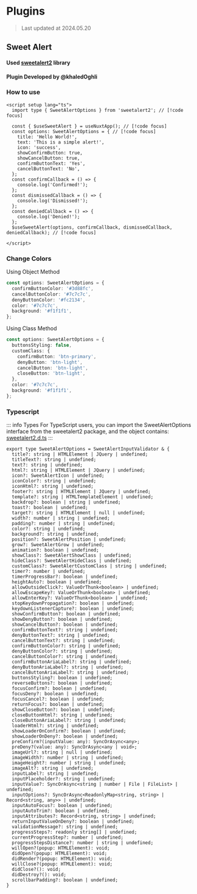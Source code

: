 # Plugins

> Last updated at 2024.05.20

## Sweet Alert

#### Used [sweetalert2](https://sweetalert2.github.io/) library

#### Plugin Developed by @khaledOghli

### How to use

```ts{1,8-11}
<script setup lang="ts">
  import type { SweetAlertOptions } from 'sweetalert2'; // [!code focus]

  const { $useSweetAlert } = useNuxtApp(); // [!code focus]
  const options: SweetAlertOptions = { // [!code focus]
    title: 'Hello World!',
    text: 'This is a simple alert!',
    icon: 'success',
    showConfirmButton: true,
    showCancelButton: true,
    confirmButtonText: 'Yes',
    cancelButtonText: 'No',
  };
  const confirmCallback = () => {
    console.log('Confirmed!');
  };
  const dismissedCallback = () => {
    console.log('Dismissed!');
  };
  const deniedCallback = () => {
    console.log('Denied!');
  };
  $useSweetAlert(options, confirmCallback, dismissedCallback, deniedCallback); // [!code focus]

</script>
```

### Change Colors

<!-- 2 method  -->
<!-- 1:
  confirmButtonColor: '#3d88fc',
  cancelButtonColor: '#7c7c7c',
  denyButtonColor: '#fc2134',
 -->
 <!-- 2: 
   buttonsStyling: false,
  customClass: {
    confirmButton: 'btn-primary',
    denyButton: 'btn-light',
    cancelButton: 'btn-light',
  },
  -->

Using Object Method

```ts
const options: SweetAlertOptions = {
  confirmButtonColor: '#3d88fc',
  cancelButtonColor: '#7c7c7c',
  denyButtonColor: '#fc2134',
  color: '#7c7c7c',
  background: '#f1f1f1',
};
```

Using Class Method

```ts
const options: SweetAlertOptions = {
  buttonsStyling: false,
  customClass: {
    confirmButton: 'btn-primary',
    denyButton: 'btn-light',
    cancelButton: 'btn-light',
    closeButton: 'btn-light',
  },
  color: '#7c7c7c',
  background: '#f1f1f1',
};
```

### Typescript

::: info Types
For TypeScript users, you can import the SweetAlertOptions interface from the sweetalert2 package,
and the object contains: [sweetalert2.d.ts](https://github.com/sweetalert2/sweetalert2/blob/main/sweetalert2.d.ts)
:::

```ts{4-5}
export type SweetAlertOptions = SweetAlertInputValidator & {
  title?: string | HTMLElement | JQuery | undefined;
  titleText?: string | undefined;
  text?: string | undefined;
  html?: string | HTMLElement | JQuery | undefined;
  icon?: SweetAlertIcon | undefined;
  iconColor?: string | undefined;
  iconHtml?: string | undefined;
  footer?: string | HTMLElement | JQuery | undefined;
  template?: string | HTMLTemplateElement | undefined;
  backdrop?: boolean | string | undefined;
  toast?: boolean | undefined;
  target?: string | HTMLElement | null | undefined;
  width?: number | string | undefined;
  padding?: number | string | undefined;
  color?: string | undefined;
  background?: string | undefined;
  position?: SweetAlertPosition | undefined;
  grow?: SweetAlertGrow | undefined;
  animation?: boolean | undefined;
  showClass?: SweetAlertShowClass | undefined;
  hideClass?: SweetAlertHideClass | undefined;
  customClass?: SweetAlertCustomClass | string | undefined;
  timer?: number | undefined;
  timerProgressBar?: boolean | undefined;
  heightAuto?: boolean | undefined;
  allowOutsideClick?: ValueOrThunk<boolean> | undefined;
  allowEscapeKey?: ValueOrThunk<boolean> | undefined;
  allowEnterKey?: ValueOrThunk<boolean> | undefined;
  stopKeydownPropagation?: boolean | undefined;
  keydownListenerCapture?: boolean | undefined;
  showConfirmButton?: boolean | undefined;
  showDenyButton?: boolean | undefined;
  showCancelButton?: boolean | undefined;
  confirmButtonText?: string | undefined;
  denyButtonText?: string | undefined;
  cancelButtonText?: string | undefined;
  confirmButtonColor?: string | undefined;
  denyButtonColor?: string | undefined;
  cancelButtonColor?: string | undefined;
  confirmButtonAriaLabel?: string | undefined;
  denyButtonAriaLabel?: string | undefined;
  cancelButtonAriaLabel?: string | undefined;
  buttonsStyling?: boolean | undefined;
  reverseButtons?: boolean | undefined;
  focusConfirm?: boolean | undefined;
  focusDeny?: boolean | undefined;
  focusCancel?: boolean | undefined;
  returnFocus?: boolean | undefined;
  showCloseButton?: boolean | undefined;
  closeButtonHtml?: string | undefined;
  closeButtonAriaLabel?: string | undefined;
  loaderHtml?: string | undefined;
  showLoaderOnConfirm?: boolean | undefined;
  showLoaderOnDeny?: boolean | undefined;
  preConfirm?(inputValue: any): SyncOrAsync<any>;
  preDeny?(value: any): SyncOrAsync<any | void>;
  imageUrl?: string | null | undefined;
  imageWidth?: number | string | undefined;
  imageHeight?: number | string | undefined;
  imageAlt?: string | undefined;
  inputLabel?: string | undefined;
  inputPlaceholder?: string | undefined;
  inputValue?: SyncOrAsync<string | number | File | FileList> | undefined;
  inputOptions?: SyncOrAsync<ReadonlyMap<string, string> | Record<string, any>> | undefined;
  inputAutoFocus?: boolean | undefined;
  inputAutoTrim?: boolean | undefined;
  inputAttributes?: Record<string, string> | undefined;
  returnInputValueOnDeny?: boolean | undefined;
  validationMessage?: string | undefined;
  progressSteps?: readonly string[] | undefined;
  currentProgressStep?: number | undefined;
  progressStepsDistance?: number | string | undefined;
  willOpen?(popup: HTMLElement): void;
  didOpen?(popup: HTMLElement): void;
  didRender?(popup: HTMLElement): void;
  willClose?(popup: HTMLElement): void;
  didClose?(): void;
  didDestroy?(): void;
  scrollbarPadding?: boolean | undefined;
}


```

<!--
## 谷歌分析

利用插件 [google-analytics](https://analytics.google.com/) ，来查看网站访问量，这里我们用 [@ZhongxuYang](https://github.com/ZhongxuYang/) 的插件

仓库：https://github.com/ZhongxuYang/vitepress-plugin-google-analytics

::: code-group

```sh [pnpm]
pnpm add -D vitepress-plugin-google-analytics
```

```sh [yarn]
yarn add -D vitepress-plugin-google-analytics
```

```sh [npm]
npm install vitepress-plugin-google-analytics
```

```sh [bun]
bun add -D vitepress-plugin-google-analytics
```

:::

在 `.vitepress/theme/index.ts` 中引入

```ts{3,8-10}
// .vitepress/theme/index.ts
import DefaultTheme from "vitepress/theme"
import googleAnalytics from 'vitepress-plugin-google-analytics'

export default {
  extends: DefaultTheme,
  enhanceApp({app}) {
    googleAnalytics({
      id: 'G-******', //跟踪ID，在analytics.google.com注册即可
    }),
  },
}
```

## 图片缩放

Vuepress是可以直接安装插件 [medium-zoom](https://github.com/francoischalifour/medium-zoom) 的，非常好用

但是Vitepress直接用不了，在 [vitepress的issues中找到了方法#854](https://github.com/vuejs/vitepress/issues/854)

::: code-group

```sh [pnpm]
pnpm add -D medium-zoom
```

```sh [yarn]
yarn add -D medium-zoom
```

```sh [npm]
npm install medium-zoom
```

```sh [bun]
bun add -D medium-zoom
```

:::

在 `.vitepress/theme/index.ts` 添加如下代码，并保存

```ts{4-6,11-24}
// .vitepress/theme/index.ts
import DefaultTheme from 'vitepress/theme'

import mediumZoom from 'medium-zoom';
import { onMounted, watch, nextTick } from 'vue';
import { useRoute } from 'vitepress';

export default {
  extends: DefaultTheme,

  setup() {
    const route = useRoute();
    const initZoom = () => {
      // mediumZoom('[data-zoomable]', { background: 'var(--vp-c-bg)' }); // 默认
      mediumZoom('.main img', { background: 'var(--vp-c-bg)' }); // 不显式添加{data-zoomable}的情况下为所有图像启用此功能
    };
    onMounted(() => {
      initZoom();
    });
    watch(
      () => route.path,
      () => nextTick(() => initZoom())
    );
  },

}
```

点击图片后，还是能看到导航栏，加一个遮挡样式

在 `.vitepress/theme/style/var.css` 中加入如下代码，并保存

```css
/* .vitepress/theme/style/var.css */

.medium-zoom-overlay {
  z-index: 20;
}

.medium-zoom-image {
  z-index: 9999 !important; /* 给的值是21，但是实测盖不住，直接999 */
}
```

测试一下效果，还不错

::: tip 但是
有个小bug，每次修改完需要刷新才能起效，不过不影响使用
:::

![](/img_test.jpg)

## 看板娘

第一次接触的人会比较懵，其实就是在右下角有个二次元的人物，类似电子宠物

这里使用 [@xinlei3166](https://github.com/xinlei3166/) 的 [Live2D](https://www.live2d.com/zh-CHS/) 插件

仓库：https://github.com/xinlei3166/vitepress-theme-website

::: code-group

```sh [pnpm]
pnpm add -D vitepress-theme-website
```

```sh [yarn]
yarn add -D vitepress-theme-website
```

```sh [npm]
npm install vitepress-theme-website
```

```sh [bun]
bun add -D vitepress-theme-website
```

:::

在 `.vitepress/theme/index.ts` 粘贴下面代码并保存

```ts{4,11-30}
// .vitepress/theme/index.ts
import DefaultTheme from 'vitepress/theme'

import { useLive2d } from 'vitepress-theme-website' // [!code focus]

export default {
  extends: DefaultTheme,

  setup() {

    //看板娘 // [!code focus:20]
    useLive2d({
      enable: true,
      model: {
        url: 'https://raw.githubusercontent.com/iCharlesZ/vscode-live2d-models/master/model-library/hibiki/hibiki.model.json'
      },
      display: {
        position: 'right',
        width: '135px',
        height: '300px',
        xOffset: '35px',
        yOffset: '5px'
      },
      mobile: {
        show: true
      },
      react: {
        opacity: 0.8
      }
    })

  }
}
```

想要更换模型在 [@iCharlesZ](https://github.com/iCharlesZ/vscode-live2d-models#url) 这里找，替换 `model` 中的 `url` 链接即可

```ts{2}
model: {
  url: 'https://raw.githubusercontent.com/iCharlesZ/vscode-live2d-models/master/model-library/bilibili-22/index.json'
},
```

## 浏览量

我对这个并不感冒，看了一下，基本上是用的 [不蒜子](http://busuanzi.ibruce.info/)

但是想要好看就得自己封装一下

::: code-group

```sh [pnpm]
pnpm add -D busuanzi.pure.js
```

```sh [yarn]
yarn add -D busuanzi.pure.js
```

```sh [npm]
npm install busuanzi.pure.js
```

```sh [bun]
bun add -D busuanzi.pure.js
```

:::

```ts{4-5,10-16}
// .vitepress/theme/index.ts
import DefaultTheme from 'vitepress/theme'

import { inBrowser } from 'vitepress'
import busuanzi from 'busuanzi.pure.js'

export default {
  extends: DefaultTheme,

  enhanceApp({ app , router }) {
    if (inBrowser) {
      router.onAfterRouteChanged = () => {
        busuanzi.fetch()
      }
    }
  },
}
```

使用就很简单了，也可以自己写个好看点的组件

```html
本站总访问量 <span id="busuanzi_value_site_pv" /> 次 本站访客数
<span id="busuanzi_value_site_uv" /> 人次
```

## 自动侧边栏

我自己不用，既然有人问，我就贴出来，自己尝试吧

::: details 为什么我不用的原因
因为中文文件夹命名，分享时并不太好看

既然排序要遵从插件规则，那手动不也是在遵循规则。文章多，累是一回事，整理的过程也是查漏补缺，并无坏处
:::

采用了 [@QC2168](https://github.com/QC2168/) 的项目，仓库：

https://github.com/QC2168/vite-plugin-vitepress-auto-sidebar

::: code-group

```sh [pnpm]
pnpm add -D vite-plugin-vitepress-auto-sidebar
```

```sh [yarn]
yarn add -D vite-plugin-vitepress-auto-sidebar
```

```sh [npm]
npm install vite-plugin-vitepress-auto-sidebar
```

```sh [bun]
bun add -D vite-plugin-vitepress-auto-sidebar
```

:::

```ts{2,5-12}
// .vitepress/configs.mts
import AutoSidebar from 'vite-plugin-vitepress-auto-sidebar';

export default defineConfig({
  vite: {
    plugins: [
      AutoSidebar({
        // You can also set options to adjust sidebar data
        // 需要修改默认配置，请自行参照仓库的配置表
      })
    ]
  },
})
```

## Todo

为什么Vitepress没有任务列表，在 [issues#1923](https://github.com/vuejs/vitepress/issues/1923) 和 [issues#413](https://github.com/vuejs/vitepress/issues/413) 里找到了这个问题

::: tip 开发者认为
开发者认为Vitepress并不需要这个，但可以通过 [markdown-it](https://markdown-it.github.io/) 实现， 在 [vitepress文档中并没有此功能](https://vitepress.dev/guide/markdown.html#advanced-configuration)，但可以通过 [markdown-it-task-lists](https://www.npmjs.com/package/markdown-it-task-lists) 实现
:::

测试下来感觉 [markdown-it-task-checkbox](https://github.com/linsir/markdown-it-task-checkbox) 更好用点

::: code-group

```sh [pnpm]
pnpm add -D markdown-it-task-checkbox
```

```sh [yarn]
yarn add -D markdown-it-task-checkbox
```

```sh [npm]
npm install markdown-it-task-checkbox --save
```

```sh [bun]
bun add -D markdown-it-task-checkbox
```

:::

如果根据文档配置的话是不行的，源码也比较久了，使用的是 [commonjs 同步函数](https://zh.wikipedia.org/wiki/CommonJS) ，而Vitepress使用的是 [ES module 异步函数](https://zh.wikipedia.org/wiki/ECMAScript)

::: details 关于 CJS 和 ESM
commonjs：简称CJS，`module.exports` `exports` 导出，`require` 导入

ES module：简称ESM，`export` 导出，`import` 导入

这个我们在最开始 [安装Vitepress依赖](./getting-started.md#安装依赖) 的时候也提到过
:::

```ts{2,5-16}
// .vitepress/config.mts
import taskLists from 'markdown-it-task-checkbox'

export default defineConfig({
  markdown: {
    config: (md) => {
      md.use(taskLists, {
        disabled: true,
        divWrap: false,
        divClass: 'checkbox',
        idPrefix: 'cbx_',
        ulClass: 'task-list',
        liClass: 'task-list-item',
      })
    }
  },
})
```

::: details 关于引用报错但未爆红

> 无法找到模块“markdown-it-task-checkbox”的声明文件。“/node_modules/.pnpm/markdown-it-task-checkbox@1.0.6/node_modules/markdown-it-task-checkbox/index.js”隐式拥有 "any" 类型。
>
> 尝试使用 `npm i --save-dev @types/markdown-it-task-checkbox` (如果存在)，或者添加一个包含 `declare module 'markdown-it-task-checkbox';` 的新声明(.d.ts)文件ts(7016)

---

解决：

在 `congfig.mts`同级目录新建一个 `type.d.ts` 文件

粘贴 `declare module 'markdown-it-task-checkbox';` 代码保存
:::

::: tip 说明
`disabled` 改成 `false` ，可以激活勾选框
:::

版本过低，跑不起来，我们直接安装 `@types/node`

::: code-group

```sh [pnpm]
pnpm add -d @types/node
```

```sh [yarn]
yarn add -D @types/node
```

```sh [npm]
npm install @types/node --save
```

```sh [bun]
bun add -D @types/node
```

:::

最后自己测试效果即可

- [ ] 吃饭
- [ ] 睡觉
- [x] 打豆豆

## 评论

评论的插件比较多：

- [Giscus](https://giscus.app/zh-CN)、[waline](https://waline.js.org/)、[gitalk](https://gitalk.github.io/)

- [Valine](https://valine.js.org/quickstart.html)、[disqus](https://disqus.com/)[Twikoo](https://twikoo.js.org/)、[Artalk](https://artalk.js.org/guide/deploy.html)

从个人角度而言，[Giscus](https://giscus.app/zh-CN) 最佳，就用它演示，其他的这里就不赘述了

::: details 关于 [@xinlei3166](https://github.com/xinlei3166/) 的 waline 插件

在使用看板娘发时候就已经装好了，直接引用就行了

```ts{4,11-13}
// .vitepress/theme/index.ts
import DefaultTheme from 'vitepress/theme'

import { useWaline } from 'vitepress-theme-website'

export default {
  extends: DefaultTheme,

  setup() {

    useWaline({
      serverURL: 'https://you_url.com'
    }),

  }
}
```

记得 `serverURL` 换成自己的即可，但是作者的插件有个bug，暗黑模式下看不清字

所以要用 [waline](https://waline.js.org/) 话就 [参考官方的教程](https://waline.js.org/guide/get-started/)
:::

### 安装giscus

Giscus 是一个基于 GitHub Discussion 的评论系统，启用简便

进 Giscus App官网：https://github.com/apps/giscus

点击 `Install` 安装

![](/giscus-01.png)

选择 `Only select repositories`，再指定一个你想开启讨论的仓库

::: tip 注意
仓库必须是公开的，私有的不行

想单独放评论，新建一个也可
:::

![](/giscus-02.png)

::: tip 查看
完成后可以在个人头像-设置-应用 `Applications` 中看到
:::

### 开启讨论

因为giscus会把评论数据都放到讨论 `discussions` 中

我们进入要开启讨论的仓库，点设置 - 勾选讨论 `Settings - discussions`

![](/giscus-03.png)

### 生成数据

进入官网：https://giscus.app/zh-CN

输入自己的仓库链接，满足条件会提示可用

![](/giscus-04.png)

下拉到 Discussion 分类我们按推荐的选 `Announcements` ，懒加载评论也可以勾选下

![](/giscus-05.png)

下方就自动生成了你的关键数据

![](/giscus-06.png)

其中 `data-repo` 、 `data-repo-id` 、 `data-category` 和 `data-category-id` 这4个是我们的关键数据

```js{2-5}
<script src="https://giscus.app/client.js"
        data-repo="Yiov/vitepress-doc"
        data-repo-id="R_******"
        data-category="Announcements"
        data-category-id="DIC_******"
        data-mapping="pathname"
        data-strict="0"
        data-reactions-enabled="1"
        data-emit-metadata="0"
        data-input-position="bottom"
        data-theme="preferred_color_scheme"
        data-lang="zh-CN"
        data-loading="lazy"
        crossorigin="anonymous"
        async>
</script>
```

### 安装使用

有能力的可以用官方给的js数据封装，我这里用 [@T-miracle](https://github.com/T-miracle/) 的插件

仓库：https://github.com/T-miracle/vitepress-plugin-comment-with-giscus

::: code-group

```sh [pnpm]
pnpm add -D vitepress-plugin-comment-with-giscus
```

```sh [yarn]
yarn add -D vitepress-plugin-comment-with-giscus
```

```sh [npm]
npm install vitepress-plugin-comment-with-giscus
```

```sh [bun]
bun add -D vitepress-plugin-comment-with-giscus
```

:::

在 `.vitepress/theme/index.ts` 中填入下面代码

并将我们之前获取的4个关键数据填入，其他保持默认保存

```ts{3-4,10-31}
// .vitepress/theme/index.ts
import DefaultTheme from 'vitepress/theme';
import giscusTalk from 'vitepress-plugin-comment-with-giscus';
import { useData, useRoute } from 'vitepress';

export default {
  extends: DefaultTheme,

  setup() {
    // Get frontmatter and route
    const { frontmatter } = useData();
    const route = useRoute();

    // giscus配置
    giscusTalk({
      repo: 'your github repository', //仓库
      repoId: 'your repository id', //仓库ID
      category: 'Announcements', // 讨论分类
      categoryId: 'your category id', //讨论分类ID
      mapping: 'pathname',
      inputPosition: 'bottom',
      lang: 'zh-CN',
      },
      {
        frontmatter, route
      },
      //默认值为true，表示已启用，此参数可以忽略；
      //如果为false，则表示未启用
      //您可以使用“comment:true”序言在页面上单独启用它
      true
    );

}
```

看下底部的效果吧

::: details 如果某一页不想启用
我们可以在当前页使用 `Frontmatter` 关闭

```yaml
---
comment: false
---
```

::: -->

